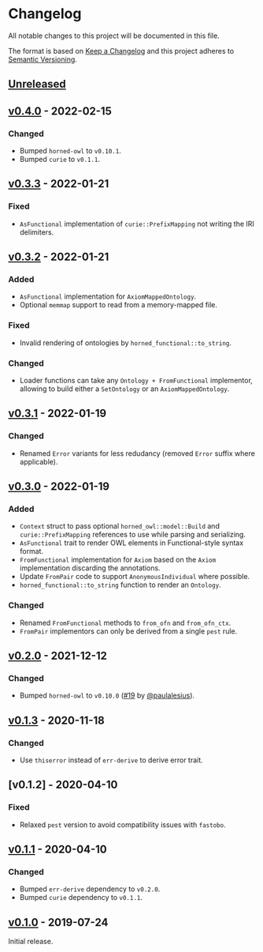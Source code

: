 # Changelog
All notable changes to this project will be documented in this file.

The format is based on [Keep a Changelog](http://keepachangelog.com/en/1.0.0/)
and this project adheres to [Semantic Versioning](http://semver.org/spec/v2.0.0.html).


## [Unreleased]

[Unreleased]: https://github.com/fastobo/horned-functional/compare/v0.4.0...HEAD


## [v0.4.0] - 2022-02-15

[v0.4.0]: https://github.com/fastobo/horned-functional/compare/v0.3.3...v0.4.0

### Changed
- Bumped `horned-owl` to `v0.10.1`.
- Bumped `curie` to `v0.1.1`.


## [v0.3.3] - 2022-01-21

[v0.3.3]: https://github.com/fastobo/horned-functional/compare/v0.3.2...v0.3.3

### Fixed
- `AsFunctional` implementation of `curie::PrefixMapping` not writing the IRI delimiters.



## [v0.3.2] - 2022-01-21

[v0.3.2]: https://github.com/fastobo/horned-functional/compare/v0.3.1...v0.3.2

### Added
- `AsFunctional` implementation for `AxiomMappedOntology`.
- Optional `memmap` support to read from a memory-mapped file.

### Fixed
- Invalid rendering of ontologies by `horned_functional::to_string`.

### Changed
- Loader functions can take any `Ontology + FromFunctional` implementor, allowing to build either a `SetOntology` or an `AxiomMappedOntology`.


## [v0.3.1] - 2022-01-19

[v0.3.1]: https://github.com/fastobo/horned-functional/compare/v0.3.0...v0.3.1

### Changed
- Renamed `Error` variants for less redudancy (removed `Error` suffix where applicable).


## [v0.3.0] - 2022-01-19

[v0.3.0]: https://github.com/fastobo/horned-functional/compare/v0.2.0...v0.3.0

### Added
- `Context` struct to pass optional `horned_owl::model::Build` and `curie::PrefixMapping` references to use while parsing and serializing.
- `AsFunctional` trait to render OWL elements in Functional-style syntax format.
- `FromFunctional` implementation for `Axiom` based on the `Axiom` implementation discarding the annotations.
- Update `FromPair` code to support `AnonymousIndividual` where possible.
- `horned_functional::to_string` function to render an `Ontology`.

### Changed
- Renamed `FromFunctional` methods to `from_ofn` and `from_ofn_ctx`.
- `FromPair` implementors can only be derived from a single `pest` rule.


## [v0.2.0] - 2021-12-12

### Changed
- Bumped `horned-owl` to `v0.10.0` ([#19](https://github.com/fastobo/horned-functional/pull/19) by [@paulalesius](https://github.com/paulalesius)).

[v0.2.0]: https://github.com/fastobo/horned-functional/compare/v0.1.3...v0.2.0


## [v0.1.3] - 2020-11-18

### Changed
- Use `thiserror` instead of `err-derive` to derive error trait.

[v0.1.3]: https://github.com/fastobo/horned-functional/compare/v0.1.2...v0.1.3


## [v0.1.2] - 2020-04-10

### Fixed
- Relaxed `pest` version to avoid compatibility issues with `fastobo`.

[v0.1.1]: https://github.com/fastobo/horned-functional/compare/v0.1.1...v0.1.2


## [v0.1.1] - 2020-04-10

### Changed
- Bumped `err-derive` dependency to `v0.2.0`.
- Bumped `curie` dependency to `v0.1.1`.

[v0.1.1]: https://github.com/fastobo/horned-functional/compare/v0.1.0...v0.1.1


## [v0.1.0] - 2019-07-24

[v0.1.0]: https://github.com/fastobo/horned-functional/compare/0beaa9d...v0.1.0

Initial release.
